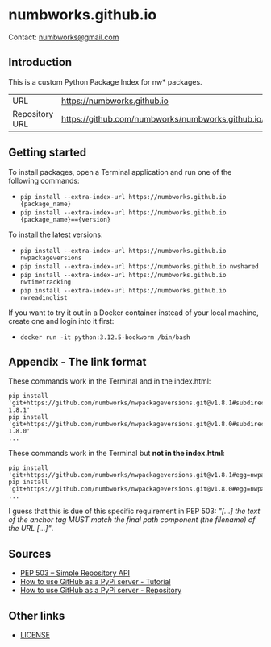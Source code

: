 # numbworks.github.io

Contact: numbworks@gmail.com

## Introduction

This is a custom Python Package Index for nw* packages.

|||
|:---|:---|
|URL|https://numbworks.github.io|
|Repository URL|https://github.com/numbworks/numbworks.github.io/|

## Getting started

To install packages, open a Terminal application and run one of the following commands:

- `pip install --extra-index-url https://numbworks.github.io {package_name}`
- `pip install --extra-index-url https://numbworks.github.io {package_name}=={version}`

To install the latest versions:

- `pip install --extra-index-url https://numbworks.github.io nwpackageversions`
- `pip install --extra-index-url https://numbworks.github.io nwshared`
- `pip install --extra-index-url https://numbworks.github.io nwtimetracking`
- `pip install --extra-index-url https://numbworks.github.io nwreadinglist`

If you want to try it out in a Docker container instead of your local machine, create one and login into it first:

- `docker run -it python:3.12.5-bookworm /bin/bash`

## Appendix - The link format

These commands work in the Terminal and in the index.html:

```
pip install 'git+https://github.com/numbworks/nwpackageversions.git@v1.8.1#subdirectory=src&egg=nwpackageversions-1.8.1'
pip install 'git+https://github.com/numbworks/nwpackageversions.git@v1.8.0#subdirectory=src&egg=nwpackageversions-1.8.0'
...
```


These commands work in the Terminal but **not in the index.html**:

```
pip install 'git+https://github.com/numbworks/nwpackageversions.git@v1.8.1#egg=nwpackageversions&subdirectory=src'
pip install 'git+https://github.com/numbworks/nwpackageversions.git@v1.8.0#egg=nwpackageversions&subdirectory=src'
...
```

I guess that this is due of this specific requirement in PEP 503: *"[...] the text of the anchor tag MUST match the final path component (the filename) of the URL [...]"*.

## Sources
- [PEP 503 – Simple Repository API](https://peps.python.org/pep-0503/)
- [How to use GitHub as a PyPi server - Tutorial](https://www.freecodecamp.org/news/how-to-use-github-as-a-pypi-server-1c3b0d07db2/)
- [How to use GitHub as a PyPi server - Repository](https://github.com/ceddlyburge/python-package-server/tree/master)

## Other links

- [LICENSE](LICENSE)